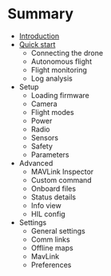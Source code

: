 # Summary

* [Introduction](README.md)
* [Quick start](quick_start.md)
   * Connecting the drone
   * Autonomous flight
   * Flight monitoring
   * Log analysis
* Setup
   * Loading firmware
   * Camera
   * Flight modes
   * Power
   * Radio
   * Sensors
   * Safety
   * Parameters
* Advanced
   * MAVLink Inspector
   * Custom command
   * Onboard files
   * Status details
   * Info view
   * HIL config
* Settings
   * General settings
   * Comm links
   * Offline maps
   * MavLink
   * Preferences

